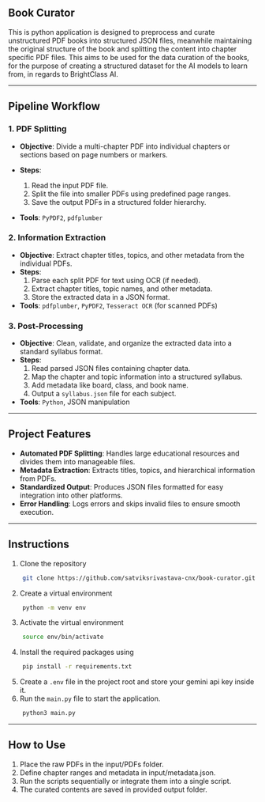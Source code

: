 ## Book Curator

This is python application is designed to preprocess and curate unstructured PDF books into structured JSON files, meanwhile maintaining the original structure of the book and splitting the content into chapter specific PDF files. This aims to be used for the data curation of the books, for the purpose of creating a structured dataset for the AI models to learn from, in regards to BrightClass AI.

---

## **Pipeline Workflow**

### **1. PDF Splitting**

- **Objective**: Divide a multi-chapter PDF into individual chapters or sections based on page numbers or markers.

- **Steps**:
  1. Read the input PDF file.
  2. Split the file into smaller PDFs using predefined page ranges.
  3. Save the output PDFs in a structured folder hierarchy.
- **Tools**: `PyPDF2`, `pdfplumber`

### **2. Information Extraction**
- **Objective**: Extract chapter titles, topics, and other metadata from the individual PDFs.
- **Steps**:
  1. Parse each split PDF for text using OCR (if needed).
  2. Extract chapter titles, topic names, and other metadata.
  3. Store the extracted data in a JSON format.
- **Tools**: `pdfplumber`, `PyPDF2`, `Tesseract OCR` (for scanned PDFs)

### **3. Post-Processing**
- **Objective**: Clean, validate, and organize the extracted data into a standard syllabus format.
- **Steps**:
  1. Read parsed JSON files containing chapter data.
  2. Map the chapter and topic information into a structured syllabus.
  3. Add metadata like board, class, and book name.
  4. Output a `syllabus.json` file for each subject.
- **Tools**: `Python`, JSON manipulation

---

## **Project Features**
- **Automated PDF Splitting**: Handles large educational resources and divides them into manageable files.
- **Metadata Extraction**: Extracts titles, topics, and hierarchical information from PDFs.
- **Standardized Output**: Produces JSON files formatted for easy integration into other platforms.
- **Error Handling**: Logs errors and skips invalid files to ensure smooth execution.

---

## Instructions

1. Clone the repository
```bash     
    git clone https://github.com/satviksrivastava-cnx/book-curator.git
```
2. Create a virtual environment
```bash 
    python -m venv env
```
3. Activate the virtual environment
```bash
    source env/bin/activate
```
4. Install the required packages using 
```bash 
    pip install -r requirements.txt
```
5. Create a `.env` file in the project root and store your gemini api key inside it.
6. Run the `main.py` file to start the application.
```bash
    python3 main.py
```

---

## How to Use

1. Place the raw PDFs in the input/PDFs folder.
2. Define chapter ranges and metadata in input/metadata.json.
3. Run the scripts sequentially or integrate them into a single script.
4. The curated contents are saved in provided output folder. 

